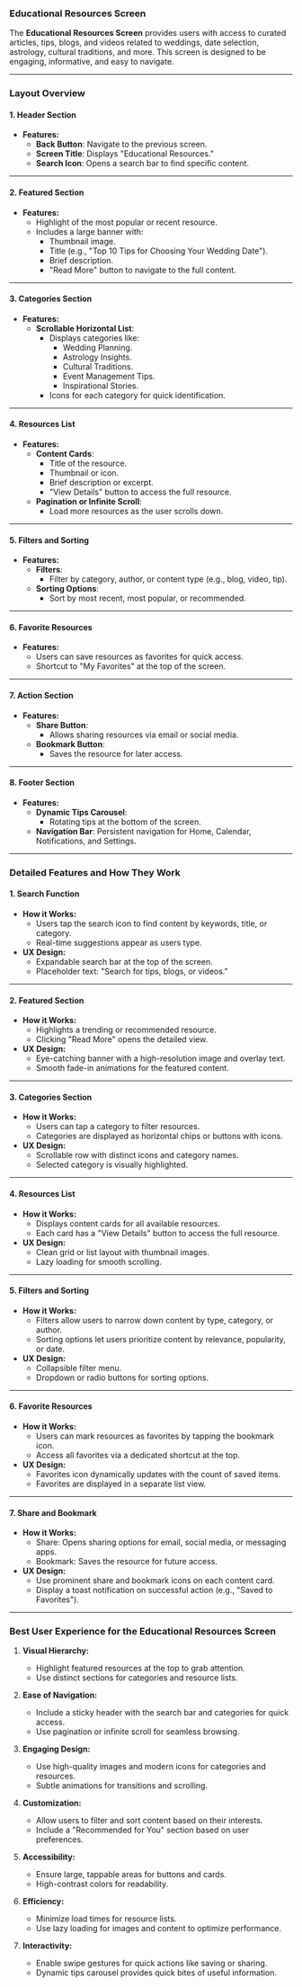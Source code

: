 ### **Educational Resources Screen**

The **Educational Resources Screen** provides users with access to curated articles, tips, blogs, and videos related to weddings, date selection, astrology, cultural traditions, and more. This screen is designed to be engaging, informative, and easy to navigate.

---

### **Layout Overview**

#### **1. Header Section**
- **Features:**
  - **Back Button**: Navigate to the previous screen.
  - **Screen Title**: Displays "Educational Resources."
  - **Search Icon**: Opens a search bar to find specific content.

---

#### **2. Featured Section**
- **Features:**
  - Highlight of the most popular or recent resource.
  - Includes a large banner with:
    - Thumbnail image.
    - Title (e.g., "Top 10 Tips for Choosing Your Wedding Date").
    - Brief description.
    - "Read More" button to navigate to the full content.

---

#### **3. Categories Section**
- **Features:**
  - **Scrollable Horizontal List**:
    - Displays categories like:
      - Wedding Planning.
      - Astrology Insights.
      - Cultural Traditions.
      - Event Management Tips.
      - Inspirational Stories.
    - Icons for each category for quick identification.

---

#### **4. Resources List**
- **Features:**
  - **Content Cards**:
    - Title of the resource.
    - Thumbnail or icon.
    - Brief description or excerpt.
    - "View Details" button to access the full resource.
  - **Pagination or Infinite Scroll**:
    - Load more resources as the user scrolls down.

---

#### **5. Filters and Sorting**
- **Features:**
  - **Filters**:
    - Filter by category, author, or content type (e.g., blog, video, tip).
  - **Sorting Options**:
    - Sort by most recent, most popular, or recommended.

---

#### **6. Favorite Resources**
- **Features:**
  - Users can save resources as favorites for quick access.
  - Shortcut to "My Favorites" at the top of the screen.

---

#### **7. Action Section**
- **Features:**
  - **Share Button**:
    - Allows sharing resources via email or social media.
  - **Bookmark Button**:
    - Saves the resource for later access.

---

#### **8. Footer Section**
- **Features:**
  - **Dynamic Tips Carousel**:
    - Rotating tips at the bottom of the screen.
  - **Navigation Bar**: Persistent navigation for Home, Calendar, Notifications, and Settings.

---

### **Detailed Features and How They Work**

#### 1. **Search Function**
   - **How it Works:**
     - Users tap the search icon to find content by keywords, title, or category.
     - Real-time suggestions appear as users type.
   - **UX Design:**
     - Expandable search bar at the top of the screen.
     - Placeholder text: "Search for tips, blogs, or videos."

---

#### 2. **Featured Section**
   - **How it Works:**
     - Highlights a trending or recommended resource.
     - Clicking "Read More" opens the detailed view.
   - **UX Design:**
     - Eye-catching banner with a high-resolution image and overlay text.
     - Smooth fade-in animations for the featured content.

---

#### 3. **Categories Section**
   - **How it Works:**
     - Users can tap a category to filter resources.
     - Categories are displayed as horizontal chips or buttons with icons.
   - **UX Design:**
     - Scrollable row with distinct icons and category names.
     - Selected category is visually highlighted.

---

#### 4. **Resources List**
   - **How it Works:**
     - Displays content cards for all available resources.
     - Each card has a "View Details" button to access the full resource.
   - **UX Design:**
     - Clean grid or list layout with thumbnail images.
     - Lazy loading for smooth scrolling.

---

#### 5. **Filters and Sorting**
   - **How it Works:**
     - Filters allow users to narrow down content by type, category, or author.
     - Sorting options let users prioritize content by relevance, popularity, or date.
   - **UX Design:**
     - Collapsible filter menu.
     - Dropdown or radio buttons for sorting options.

---

#### 6. **Favorite Resources**
   - **How it Works:**
     - Users can mark resources as favorites by tapping the bookmark icon.
     - Access all favorites via a dedicated shortcut at the top.
   - **UX Design:**
     - Favorites icon dynamically updates with the count of saved items.
     - Favorites are displayed in a separate list view.

---

#### 7. **Share and Bookmark**
   - **How it Works:**
     - Share: Opens sharing options for email, social media, or messaging apps.
     - Bookmark: Saves the resource for future access.
   - **UX Design:**
     - Use prominent share and bookmark icons on each content card.
     - Display a toast notification on successful action (e.g., "Saved to Favorites").

---

### **Best User Experience for the Educational Resources Screen**

1. **Visual Hierarchy:**
   - Highlight featured resources at the top to grab attention.
   - Use distinct sections for categories and resource lists.

2. **Ease of Navigation:**
   - Include a sticky header with the search bar and categories for quick access.
   - Use pagination or infinite scroll for seamless browsing.

3. **Engaging Design:**
   - Use high-quality images and modern icons for categories and resources.
   - Subtle animations for transitions and scrolling.

4. **Customization:**
   - Allow users to filter and sort content based on their interests.
   - Include a "Recommended for You" section based on user preferences.

5. **Accessibility:**
   - Ensure large, tappable areas for buttons and cards.
   - High-contrast colors for readability.

6. **Efficiency:**
   - Minimize load times for resource lists.
   - Use lazy loading for images and content to optimize performance.

7. **Interactivity:**
   - Enable swipe gestures for quick actions like saving or sharing.
   - Dynamic tips carousel provides quick bites of useful information.
